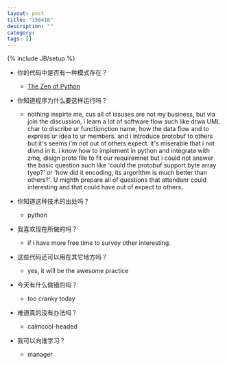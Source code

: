 ```yaml
---
layout: post
title: "150416"
description: ""
category: 
tags: []
---
```

{% include JB/setup %}

* 你的代码中是否有一种模式存在？
  * [The Zen of Python](https://www.python.org/dev/peps/pep-0020/)

* 你知道程序为什么要这样运行吗？
  * nothing inspirte me, cus all of issuses are not my business, but via join the discussion, i learn a lot of software flow such like drwa UML char to discribe ur functionction name, how the data flow and to express ur idea to ur members. and i introduce protobuf to others but it's seems i'm not out of others expect. it's miserable that i not divnd in it. i know how to implement in python and integrate with zmq, disign proto file to fit our requiremnet but i could not answer the basic question such like 'could the protobuf support byte array tyep?' or 'how did it encoding, its argorithm is much better than others?'. U mighth prepare all of questions that attendanr could interesting and that could have out of expect to others.

* 你知道这种技术的出处吗？
  * python

* 我喜欢现在所做的吗？
  * if i have more free time to survey other interesting.

* 这些代码还可以用在其它地方吗？
  * yes, it will be the awesome practice

* 今天有什么做错的吗？
  * too cranky today

* 难道真的没有办法吗？
  * calmcool-headed 

* 我可以向谁学习？
  * manager

